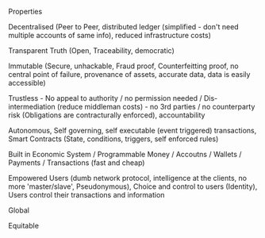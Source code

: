 Properties

Decentralised (Peer to Peer, distributed ledger (simplified - don't need multiple accounts of same info), reduced infrastructure costs)

Transparent Truth (Open, Traceability, democratic)

Immutable (Secure, unhackable, Fraud proof, Counterfeitting proof, no central point of failure, provenance of assets, accurate data, data is easily accessible)

Trustless - No appeal to authority / no permission needed / Dis-intermediation (reduce middleman costs) - no 3rd parties / no counterparty risk (Obligations are contracturally enforced), accountability

Autonomous, Self governing, self executable (event triggered) transactions, Smart Contracts (State, conditions, triggers, self enforced rules)

Built in Economic System / Programmable Money / Accoutns / Wallets / Payments / Transactions (fast and cheap)

Empowered Users (dumb network protocol, intelligence at the clients, no more 'master/slave', Pseudonymous), Choice and control to users (Identity), Users control their transactions and information

Global

Equitable 


